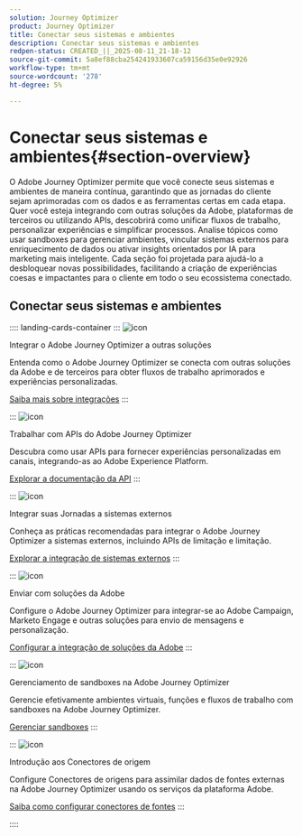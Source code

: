 ```yaml
---
solution: Journey Optimizer
product: Journey Optimizer
title: Conectar seus sistemas e ambientes
description: Conectar seus sistemas e ambientes
redpen-status: CREATED_||_2025-08-11_21-18-12
source-git-commit: 5a8ef88cba254241933607ca59156d35e0e92926
workflow-type: tm+mt
source-wordcount: '278'
ht-degree: 5%

---
```



# Conectar seus sistemas e ambientes{#section-overview}

O Adobe Journey Optimizer permite que você conecte seus sistemas e ambientes de maneira contínua, garantindo que as jornadas do cliente sejam aprimoradas com os dados e as ferramentas certas em cada etapa. Quer você esteja integrando com outras soluções da Adobe, plataformas de terceiros ou utilizando APIs, descobrirá como unificar fluxos de trabalho, personalizar experiências e simplificar processos. Analise tópicos como usar sandboxes para gerenciar ambientes, vincular sistemas externos para enriquecimento de dados ou ativar insights orientados por IA para marketing mais inteligente. Cada seção foi projetada para ajudá-lo a desbloquear novas possibilidades, facilitando a criação de experiências coesas e impactantes para o cliente em todo o seu ecossistema conectado.

## Conectar seus sistemas e ambientes

:::: landing-cards-container
:::
![icon](https://cdn.experienceleague.adobe.com/icons/puzzle-piece.svg?lang=pt-BR)

Integrar o Adobe Journey Optimizer a outras soluções

Entenda como o Adobe Journey Optimizer se conecta com outras soluções da Adobe e de terceiros para obter fluxos de trabalho aprimorados e experiências personalizadas.

[Saiba mais sobre integrações](../using/integrations/ajo-integrations.md)
:::

:::
![icon](https://cdn.experienceleague.adobe.com/icons/code-branch.svg?lang=pt-BR)

Trabalhar com APIs do Adobe Journey Optimizer

Descubra como usar APIs para fornecer experiências personalizadas em canais, integrando-as ao Adobe Experience Platform.

[Explorar a documentação da API](../using/configuration/ajo-apis.md)
:::

:::
![icon](https://cdn.experienceleague.adobe.com/icons/puzzle-piece.svg?lang=pt-BR)

Integrar suas Jornadas a sistemas externos

Conheça as práticas recomendadas para integrar o Adobe Journey Optimizer a sistemas externos, incluindo APIs de limitação e limitação.

[Explorar a integração de sistemas externos](external-systems-landing-page.md)
:::

:::
![icon](https://cdn.experienceleague.adobe.com/icons/puzzle-piece.svg?lang=pt-BR)

Enviar com soluções da Adobe

Configure o Adobe Journey Optimizer para integrar-se ao Adobe Campaign, Marketo Engage e outras soluções para envio de mensagens e personalização.

[Configurar a integração de soluções da Adobe](adobe-solutions-landing-page.md)
:::

:::
![icon](https://cdn.experienceleague.adobe.com/icons/gear.svg?lang=pt-BR)

Gerenciamento de sandboxes na Adobe Journey Optimizer

Gerencie efetivamente ambientes virtuais, funções e fluxos de trabalho com sandboxes na Adobe Journey Optimizer.

[Gerenciar sandboxes](sandbox-landing-page.md)
:::

:::
![icon](https://cdn.experienceleague.adobe.com/icons/circle-play.svg?lang=pt-BR)

Introdução aos Conectores de origem

Configure Conectores de origens para assimilar dados de fontes externas na Adobe Journey Optimizer usando os serviços da plataforma Adobe.

[Saiba como configurar conectores de fontes](../using/start/get-started-sources.md)
:::

::::
